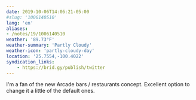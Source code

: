 ```yaml
---
date: 2019-10-06T14:06:21-05:00
#slug: '1006140510'
lang: 'en'
aliases:
- /notes/19/1006140510
weather: '89.73°F'
weather-summary: 'Partly Cloudy'
weather-icon: 'partly-cloudy-day'
location: '25.7554,-100.4022'
syndication_links:
    - https://brid.gy/publish/twitter
---
```

I'm a fan of the new Arcade bars / restaurants concept.
Excellent option to change it a little of the default ones.

